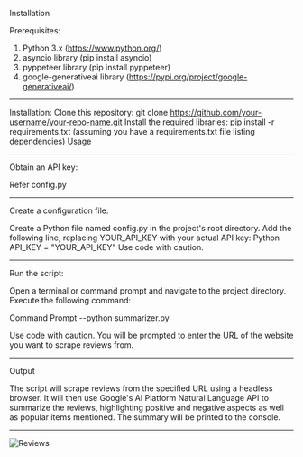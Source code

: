 Installation

Prerequisites:
1. Python 3.x (https://www.python.org/)
2. asyncio library (pip install asyncio)
3. pyppeteer library (pip install pyppeteer)
4. google-generativeai library (https://pypi.org/project/google-generativeai/)

____________________________________________________________________________________________________________________________________________________________________________________________________________
   
Installation:
Clone this repository: git clone https://github.com/your-username/your-repo-name.git
Install the required libraries: pip install -r requirements.txt (assuming you have a requirements.txt file listing dependencies)
Usage

____________________________________________________________________________________________________________________________________________________________________________________________________________

Obtain an API key:

Refer config.py

____________________________________________________________________________________________________________________________________________________________________________________________________________

Create a configuration file:

Create a Python file named config.py in the project's root directory.
Add the following line, replacing YOUR_API_KEY with your actual API key:
Python
API_KEY = "YOUR_API_KEY"
Use code with caution.

____________________________________________________________________________________________________________________________________________________________________________________________________________

Run the script:

Open a terminal or command prompt and navigate to the project directory.
Execute the following command:

Command Prompt
--python summarizer.py

Use code with caution.
You will be prompted to enter the URL of the website you want to scrape reviews from.

____________________________________________________________________________________________________________________________________________________________________________________________________________

Output

The script will scrape reviews from the specified URL using a headless browser.
It will then use Google's AI Platform Natural Language API to summarize the reviews, highlighting positive and negative aspects as well as popular items mentioned.
The summary will be printed to the console.

____________________________________________________________________________________________________________________________________________________________________________________________________________

![Reviews](https://github.com/AryanGithub000/AI_Summarizer/assets/103366393/12f24ec4-7345-44c4-8f5c-2dd4bcae588e)

